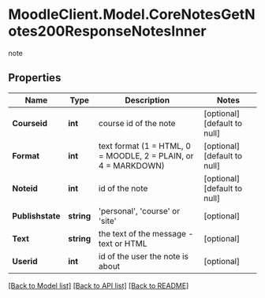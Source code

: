 # MoodleClient.Model.CoreNotesGetNotes200ResponseNotesInner
note

## Properties

Name | Type | Description | Notes
------------ | ------------- | ------------- | -------------
**Courseid** | **int** | course id of the note | [optional] [default to null]
**Format** | **int** | text format (1 &#x3D; HTML, 0 &#x3D; MOODLE, 2 &#x3D; PLAIN, or 4 &#x3D; MARKDOWN) | [optional] [default to null]
**Noteid** | **int** | id of the note | [optional] [default to null]
**Publishstate** | **string** | &#39;personal&#39;, &#39;course&#39; or &#39;site&#39; | [optional] 
**Text** | **string** | the text of the message - text or HTML | [optional] 
**Userid** | **int** | id of the user the note is about | [optional] 

[[Back to Model list]](../README.md#documentation-for-models) [[Back to API list]](../README.md#documentation-for-api-endpoints) [[Back to README]](../README.md)

